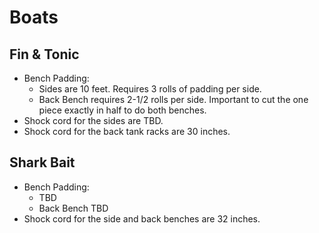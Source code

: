 # Boats

## Fin & Tonic

  - Bench Padding:
     - Sides are 10 feet. Requires 3 rolls of padding per side.
     - Back Bench requires 2-1/2 rolls per side. Important to cut the one piece exactly in half to do both benches.
   - Shock cord for the sides are TBD.
   - Shock cord for the back tank racks are 30 inches.

## Shark Bait

  - Bench Padding:
     - TBD
     - Back Bench TBD
  - Shock cord for the side and back benches are 32 inches.  